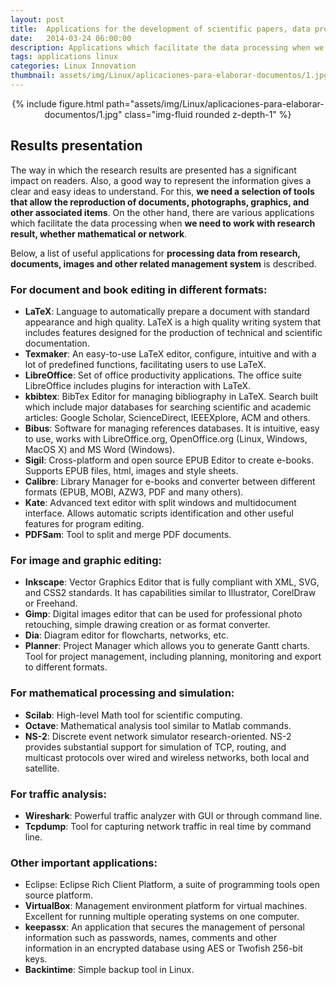 ```yaml
---
layout: post
title:  Applications for the development of scientific papers, data processing and simulation
date:   2014-03-24 06:00:00
description: Applications which facilitate the data processing when we need to work with research result, whether mathematical or network. Below, a list of useful applications for processing data from research, documents, images and other related management system is described.
tags: applications linux
categories: Linux Innovation
thumbnail: assets/img/Linux/aplicaciones-para-elaborar-documentos/1.jpg
---
```


<div class="row mt-3" style="text-align: center">
    <div class="col-sm mt-3 mt-md-0">
        {% include figure.html path="assets/img/Linux/aplicaciones-para-elaborar-documentos/1.jpg" class="img-fluid rounded z-depth-1" %}
    </div>
</div>

## Results presentation

The way in which the research results are presented has a significant impact on readers. Also, a good way to represent the information gives a clear and easy ideas to understand. For this, **we need a selection of tools that allow the reproduction of documents, photographs, graphics, and other associated items**. On the other hand, there are various applications which facilitate the data processing when **we need to work with research result, whether mathematical or network**.

Below, a list of useful applications for **processing data from research, documents, images and other related management system** is described.

### For document and book editing in different formats:

- **LaTeX**: Language to automatically prepare a document with standard appearance and high quality. LaTeX is a high quality writing system that includes features designed for the production of technical and scientific documentation.
- **Texmaker**: An easy-to-use LaTeX editor, configure, intuitive and with a lot of predefined functions, facilitating users to use LaTeX.
- **LibreOffice**: Set of office productivity applications. The office suite LibreOffice includes plugins for interaction with LaTeX.
- **kbibtex**: BibTex Editor for managing bibliography in LaTeX. Search built which include major databases for searching scientific and academic articles: Google Scholar, ScienceDirect, IEEEXplore, ACM and others.
- **Bibus**: Software for managing references databases. It is intuitive, easy to use, works with LibreOffice.org, OpenOffice.org (Linux, Windows, MacOS X) and MS Word (Windows).
- **Sigil**: Cross-platform and open source EPUB Editor to create e-books. Supports EPUB files, html, images and style sheets.
- **Calibre**: Library Manager for e-books and converter between different formats (EPUB, MOBI, AZW3, PDF and many others).
- **Kate**: Advanced text editor with split windows and multidocument interface. Allows automatic scripts identification and other useful features for program editing.
- **PDFSam**: Tool to split and merge PDF documents.

### For image and graphic editing:

- **Inkscape**: Vector Graphics Editor that is fully compliant with XML, SVG, and CSS2 standards. It has capabilities similar to Illustrator, CorelDraw or Freehand.
- **Gimp**: Digital images editor that can be used for professional photo retouching, simple drawing creation or as format converter.
- **Dia**: Diagram editor for flowcharts, networks, etc.
- **Planner**: Project Manager which allows you to generate Gantt charts. Tool for project management, including planning, monitoring and export to different formats.

### For mathematical processing and simulation:

- **Scilab**: High-level Math tool for scientific computing.
- **Octave**: Mathematical analysis tool similar to Matlab commands.
- **NS-2**: Discrete event network simulator research-oriented. NS-2 provides substantial support for simulation of TCP, routing, and multicast protocols over wired and wireless networks, both local and satellite.

### For traffic analysis:

- **Wireshark**: Powerful traffic analyzer with GUI or through command line.
- **Tcpdump**: Tool for capturing network traffic in real time by command line.

### Other important applications:

- Eclipse: Eclipse Rich Client Platform, a suite of programming tools open source platform.
- **VirtualBox**: Management environment platform for virtual machines. Excellent for running multiple operating systems on one computer.
- **keepassx**: An application that secures the management of personal information such as passwords, names, comments and other information in an encrypted database using AES or Twofish 256-bit keys.
- **Backintime**: Simple backup tool in Linux.

